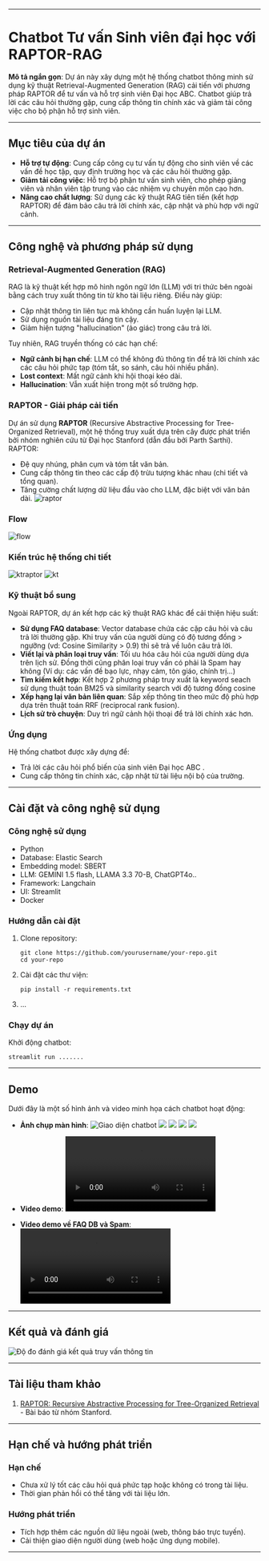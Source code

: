
---

# Chatbot Tư vấn Sinh viên đại học với RAPTOR-RAG

**Mô tả ngắn gọn**: Dự án này xây dựng một hệ thống chatbot thông minh sử dụng kỹ thuật Retrieval-Augmented Generation (RAG) cải tiến với phương pháp RAPTOR để tư vấn và hỗ trợ sinh viên Đại học ABC. Chatbot giúp trả lời các câu hỏi thường gặp, cung cấp thông tin chính xác và giảm tải công việc cho bộ phận hỗ trợ sinh viên.

---

## Mục tiêu của dự án

- **Hỗ trợ tự động**: Cung cấp công cụ tư vấn tự động cho sinh viên về các vấn đề học tập, quy định trường học và các câu hỏi thường gặp.
- **Giảm tải công việc**: Hỗ trợ bộ phận tư vấn sinh viên, cho phép giảng viên và nhân viên tập trung vào các nhiệm vụ chuyên môn cao hơn.
- **Nâng cao chất lượng**: Sử dụng các kỹ thuật RAG tiên tiến (kết hợp RAPTOR) để đảm bảo câu trả lời chính xác, cập nhật và phù hợp với ngữ cảnh.

---

## Công nghệ và phương pháp sử dụng

### Retrieval-Augmented Generation (RAG)
RAG là kỹ thuật kết hợp mô hình ngôn ngữ lớn (LLM) với tri thức bên ngoài bằng cách truy xuất thông tin từ kho tài liệu riêng. Điều này giúp:
- Cập nhật thông tin liên tục mà không cần huấn luyện lại LLM.
- Sử dụng nguồn tài liệu đáng tin cậy.
- Giảm hiện tượng "hallucination" (ảo giác) trong câu trả lời.

Tuy nhiên, RAG truyền thống có các hạn chế:
- **Ngữ cảnh bị hạn chế**: LLM có thể không đủ thông tin để trả lời chính xác các câu hỏi phức tạp (tóm tắt, so sánh, câu hỏi nhiều phần).
- **Lost context**: Mất ngữ cảnh khi hội thoại kéo dài.
- **Hallucination**: Vẫn xuất hiện trong một số trường hợp.

### RAPTOR - Giải pháp cải tiến
Dự án sử dụng **RAPTOR** (Recursive Abstractive Processing for Tree-Organized Retrieval), một hệ thống truy xuất dựa trên cây được phát triển bởi nhóm nghiên cứu từ Đại học Stanford (dẫn đầu bởi Parth Sarthi). RAPTOR:
- Đệ quy nhúng, phân cụm và tóm tắt văn bản.
- Cung cấp thông tin theo các cấp độ trừu tượng khác nhau (chi tiết và tổng quan).
- Tăng cường chất lượng dữ liệu đầu vào cho LLM, đặc biệt với văn bản dài.
![raptor](img/raptor.jpg)
### Flow
![flow](img/flowchart.png)
### Kiến trúc hệ thống chi tiết
![ktraptor](img/raptornew.png)
![kt](img/kientrucht.png)
### Kỹ thuật bổ sung
Ngoài RAPTOR, dự án kết hợp các kỹ thuật RAG khác để cải thiện hiệu suất:
- **Sử dụng FAQ database**: Vector database chứa các cặp câu hỏi và câu trả lời thường gặp. Khi truy vấn của người dùng có độ tương đồng > ngưỡng (vd: Cosine Similarity > 0.9) thì sẽ trả về luôn câu trả lời.
- **Viết lại và phân loại truy vấn**: Tối ưu hóa câu hỏi của người dùng dựa trên lịch sử. Đồng thời cũng phân loại truy vấn có phải là Spam hay không (Ví dụ: các vấn đề bạo lực, nhạy cảm, tôn giáo, chính trị...)
- **Tìm kiếm kết hợp**: Kết hợp 2 phương pháp truy xuất là keyword seach sử dụng thuật toán BM25 và similarity search với độ tương đồng cosine
- **Xếp hạng lại văn bản liên quan**: Sắp xếp thông tin theo mức độ phù hợp dựa trên thuật toán RRF (reciprocal rank fusion).
- **Lịch sử trò chuyện**: Duy trì ngữ cảnh hội thoại để trả lời chính xác hơn.

### Ứng dụng
Hệ thống chatbot được xây dựng để:
- Trả lời các câu hỏi phổ biến của sinh viên Đại học ABC .
- Cung cấp thông tin chính xác, cập nhật từ tài liệu nội bộ của trường.

---

## Cài đặt và công nghệ sử dụng

### Công nghệ sử dụng
- Python 
- Database: Elastic Search
- Embedding model: SBERT
- LLM: GEMINI 1.5 flash, LLAMA 3.3 70-B, ChatGPT4o..
- Framework: Langchain
- UI: Streamlit
- Docker

### Hướng dẫn cài đặt
1. Clone repository:
   ```
   git clone https://github.com/yourusername/your-repo.git
   cd your-repo
   ```
2. Cài đặt các thư viện:
   ```
   pip install -r requirements.txt
   ```
3. ...

### Chạy dự án
Khởi động chatbot:
```
streamlit run .......
```

---



## Demo

Dưới đây là một số hình ảnh và video minh họa cách chatbot hoạt động:

- **Ảnh chụp màn hình**:
  ![Giao diện chatbot](img/app1.png)
  ![](img/demo0.png)
  ![](img/demo1.png)
  ![](img/demo3.png)
  ![](img/demo4.png)

- **Video demo**:
  ![Xem video demo](img/demo_chatbot.mp4)

- **Video demo về FAQ DB và Spam**:
  ![Xem video demo](img/default_answer_spam.mp4)
---

## Kết quả và đánh giá
 ![Độ đo đánh giá kết quả truy vấn thông tin](img/kq.png)


---

## Tài liệu tham khảo

1. [RAPTOR: Recursive Abstractive Processing for Tree-Organized Retrieval](https://arxiv.org/abs/2401.18059v1) - Bài báo từ nhóm Stanford.

---


## Hạn chế và hướng phát triển

### Hạn chế
- Chưa xử lý tốt các câu hỏi quá phức tạp hoặc không có trong tài liệu.
- Thời gian phản hồi có thể tăng với tài liệu lớn.

### Hướng phát triển
- Tích hợp thêm các nguồn dữ liệu ngoài (web, thông báo trực tuyến).
- Cải thiện giao diện người dùng (web hoặc ứng dụng mobile).

---

